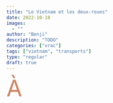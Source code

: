 ```yaml
---
title: "Le Vietnam et les deux-roues"
date: 2022-10-18
images:
  - ""
author: "Benji"
description: "TODO"
categories: ["vrac"]
tags: ["vietnam", "transports"]
type: "regular"
draft: true
---
```


<span style="color:#ce8460; font-size: 60px; display: inline-block; float: left; line-height: 0.5; margin: 15px 15px 15px 0">À</span> 